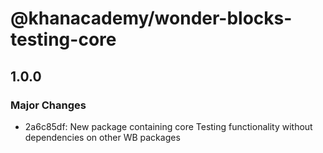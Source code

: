 # @khanacademy/wonder-blocks-testing-core

## 1.0.0

### Major Changes

-   2a6c85df: New package containing core Testing functionality without dependencies on other WB packages
